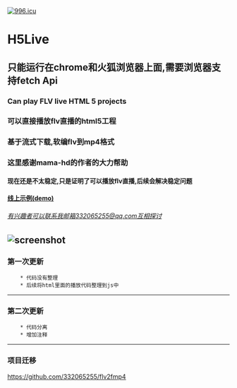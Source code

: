 [![996.icu](https://img.shields.io/badge/link-996.icu-red.svg)](https://996.icu)
# H5Live
## 只能运行在chrome和火狐浏览器上面,需要浏览器支持fetch Api
### Can play FLV  live  HTML 5 projects
### 可以直接播放flv直播的html5工程
### 基于流式下载,软编flv到mp4格式
### 这里感谢mama-hd的作者的大力帮助
#### 现在还是不太稳定,只是证明了可以播放flv直播,后续会解决稳定问题
#### [线上示例(demo)](http://gao111.top/h5live/H5LiveFlv.html) 
###### 有兴趣者可以联系我邮箱332065255@qq.com互相探讨
![screenshot](http://gao111.top/img/1.jpg)
-----------------------------------------
### 第一次更新
		* 代码没有整理
		* 后续将html里面的播放代码整理到js中
------------------------------------
### 第二次更新
		* 代码分离
		* 增加注释
		
--------------
### 项目迁移
https://github.com/332065255/flv2fmp4
